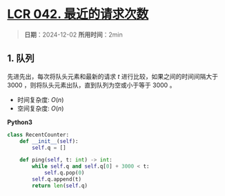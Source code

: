 # [LCR 042. 最近的请求次数](https://leetcode.cn/problems/H8086Q/description/)

> **日期**：2024-12-02
> **所用时间**：2min

## 1. 队列

先进先出，每次将队头元素和最新的请求 $t$ 进行比较，如果之间的时间间隔大于 $3000$ ，则将队头元素出队，直到队列为空或小于等于 $3000$ 。

- 时间复杂度: $O(n)$
- 空间复杂度: $O(n)$

**Python3**

```python
class RecentCounter:
    def __init__(self):
        self.q = []

    def ping(self, t: int) -> int:
        while self.q and self.q[0] + 3000 < t:
            self.q.pop(0)
        self.q.append(t)
        return len(self.q)
```